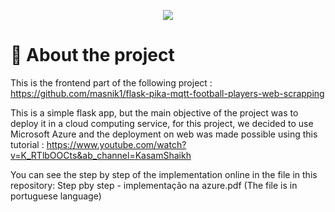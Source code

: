 <p align="center">
  <img src="https://github.com/masnik1/flask-players-web-scraaping-on-azure/blob/main/ProjectLogo.png">
</p>

# 📁 About the project

This is the frontend part of the following project : https://github.com/masnik1/flask-pika-mqtt-football-players-web-scrapping

This is a simple flask app, but the main objective of the project was to deploy it in a cloud computing service, for this project, we decided to use Microsoft Azure and the deployment on web was made possible using this tutorial : 
https://www.youtube.com/watch?v=K_RTlbOOCts&ab_channel=KasamShaikh

You can see the step by step of the implementation online in the file in this repository: Step pby step - implementação na azure.pdf
(The file is in portuguese language)
